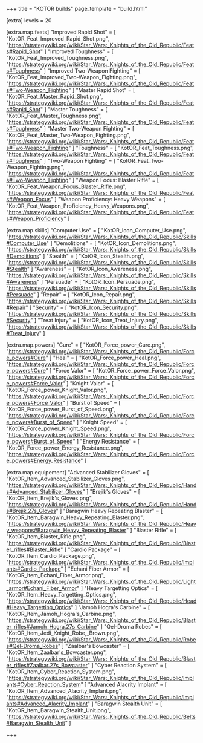 +++
title         = "KOTOR builds"
page_template = "build.html"

[extra]
levels      = 20

[extra.map.feats]
"Improved Rapid Shot" = [
  "KotOR_Feat_Improved_Rapid_Shot.png",
  "https://strategywiki.org/wiki/Star_Wars:_Knights_of_the_Old_Republic/Feats#Rapid_Shot"
]
"Improved Toughness" = [
  "KotOR_Feat_Improved_Toughness.png",
  "https://strategywiki.org/wiki/Star_Wars:_Knights_of_the_Old_Republic/Feats#Toughness"
]
"Improved Two-Weapon Fighting" = [
  "KotOR_Feat_Improved_Two-Weapon_Fighting.png",
  "https://strategywiki.org/wiki/Star_Wars:_Knights_of_the_Old_Republic/Feats#Two-Weapon_Fighting"
]
"Master Rapid Shot" = [
  "KotOR_Feat_Master_Rapid_Shot.png",
  "https://strategywiki.org/wiki/Star_Wars:_Knights_of_the_Old_Republic/Feats#Rapid_Shot"
]
"Master Toughness" = [
  "KotOR_Feat_Master_Toughness.png",
  "https://strategywiki.org/wiki/Star_Wars:_Knights_of_the_Old_Republic/Feats#Toughness"
]
"Master Two-Weapon Fighting" = [
  "KotOR_Feat_Master_Two-Weapon_Fighting.png",
  "https://strategywiki.org/wiki/Star_Wars:_Knights_of_the_Old_Republic/Feats#Two-Weapon_Fighting"
]
"Toughness" = [
  "KotOR_Feat_Toughness.png",
  "https://strategywiki.org/wiki/Star_Wars:_Knights_of_the_Old_Republic/Feats#Toughness"
]
"Two-Weapon Fighting" = [
  "KotOR_Feat_Two-Weapon_Fighting.png",
  "https://strategywiki.org/wiki/Star_Wars:_Knights_of_the_Old_Republic/Feats#Two-Weapon_Fighting"
]
"Weapon Focus: Blaster Rifle" = [
  "KotOR_Feat_Weapon_Focus_Blaster_Rifle.png",
  "https://strategywiki.org/wiki/Star_Wars:_Knights_of_the_Old_Republic/Feats#Weapon_Focus"
]
"Weapon Proficiency: Heavy Weapons" = [
  "KotOR_Feat_Weapon_Proficiency_Heavy_Weapons.png",
  "https://strategywiki.org/wiki/Star_Wars:_Knights_of_the_Old_Republic/Feats#Weapon_Proficiency"
]

[extra.map.skills]
"Computer Use" = [
  "KotOR_Icon_Computer_Use.png",
  "https://strategywiki.org/wiki/Star_Wars:_Knights_of_the_Old_Republic/Skills#Computer_Use"
]
"Demolitions" = [
  "KotOR_Icon_Demolitions.png",
  "https://strategywiki.org/wiki/Star_Wars:_Knights_of_the_Old_Republic/Skills#Demolitions"
]
"Stealth" = [
  "KotOR_Icon_Stealth.png",
  "https://strategywiki.org/wiki/Star_Wars:_Knights_of_the_Old_Republic/Skills#Stealth"
]
"Awareness" = [
  "KotOR_Icon_Awareness.png",
  "https://strategywiki.org/wiki/Star_Wars:_Knights_of_the_Old_Republic/Skills#Awareness"
]
"Persuade" = [
  "KotOR_Icon_Persuade.png",
  "https://strategywiki.org/wiki/Star_Wars:_Knights_of_the_Old_Republic/Skills#Persuade"
]
"Repair" = [
  "KotOR_Icon_Repair.png",
  "https://strategywiki.org/wiki/Star_Wars:_Knights_of_the_Old_Republic/Skills#Repair"
]
"Security" = [
  "KotOR_Icon_Security.png",
  "https://strategywiki.org/wiki/Star_Wars:_Knights_of_the_Old_Republic/Skills#Security"
]
"Treat Injury" = [
  "KotOR_Icon_Treat_Injury.png",
  "https://strategywiki.org/wiki/Star_Wars:_Knights_of_the_Old_Republic/Skills#Treat_Injury"
]

[extra.map.powers]
"Cure" = [
  "KotOR_Force_power_Cure.png",
  "https://strategywiki.org/wiki/Star_Wars:_Knights_of_the_Old_Republic/Force_powers#Cure"
]
"Heal" = [
  "KotOR_Force_power_Heal.png",
  "https://strategywiki.org/wiki/Star_Wars:_Knights_of_the_Old_Republic/Force_powers#Cure"
]
"Force Valor" = [
  "KotOR_Force_power_Force_Valor.png",
  "https://strategywiki.org/wiki/Star_Wars:_Knights_of_the_Old_Republic/Force_powers#Force_Valor"
]
"Knight Valor" = [
  "KotOR_Force_power_Knight_Valor.png",
  "https://strategywiki.org/wiki/Star_Wars:_Knights_of_the_Old_Republic/Force_powers#Force_Valor"
]
"Burst of Speed" = [
  "KotOR_Force_power_Burst_of_Speed.png",
  "https://strategywiki.org/wiki/Star_Wars:_Knights_of_the_Old_Republic/Force_powers#Burst_of_Speed"
]
"Knight Speed" = [
  "KotOR_Force_power_Knight_Speed.png",
  "https://strategywiki.org/wiki/Star_Wars:_Knights_of_the_Old_Republic/Force_powers#Burst_of_Speed"
]
"Energy Resistance" = [
  "KotOR_Force_power_Energy_Resistance.png",
  "https://strategywiki.org/wiki/Star_Wars:_Knights_of_the_Old_Republic/Force_powers#Energy_Resistance"
]

[extra.map.equipement]
"Advanced Stabilizer Gloves" = [
  "KotOR_Item_Advanced_Stabilizer_Gloves.png",
  "https://strategywiki.org/wiki/Star_Wars:_Knights_of_the_Old_Republic/Hands#Advanced_Stabilizer_Gloves"
]
"Brejik's Gloves" = [
  "KotOR_Item_Brejik's_Gloves.png",
  "https://strategywiki.org/wiki/Star_Wars:_Knights_of_the_Old_Republic/Hands#Brejik.27s_Gloves"
]
"Baragwin Heavy Repeating Blaster" = [
  "KotOR_Item_Baragwin_Heavy_Repeating_Blaster.png",
  "https://strategywiki.org/wiki/Star_Wars:_Knights_of_the_Old_Republic/Heavy_weapons#Baragwin_Heavy_Repeating_Blaster"
]
"Blaster Rifle" = [
  "KotOR_Item_Blaster_Rifle.png",
  "https://strategywiki.org/wiki/Star_Wars:_Knights_of_the_Old_Republic/Blaster_rifles#Blaster_Rifle"
]
"Cardio Package" = [
  "KotOR_Item_Cardio_Package.png",
  "https://strategywiki.org/wiki/Star_Wars:_Knights_of_the_Old_Republic/Implants#Cardio_Package"
]
"Echani Fiber Armor" = [
  "KotOR_Item_Echani_Fiber_Armor.png",
  "https://strategywiki.org/wiki/Star_Wars:_Knights_of_the_Old_Republic/Light_armor#Echani_Fiber_Armor"
]
"Heavy Targetting Optics" = [
  "KotOR_Item_Heavy_Targetting_Optics.png",
  "https://strategywiki.org/wiki/Star_Wars:_Knights_of_the_Old_Republic/Head#Heavy_Targetting_Optics"
]
"Jamoh Hogra's Carbine" = [
  "KotOR_Item_Jamoh_Hogra's_Carbine.png",
  "https://strategywiki.org/wiki/Star_Wars:_Knights_of_the_Old_Republic/Blaster_rifles#Jamoh_Hogra.27s_Carbine"
]
"Qel-Droma Robes" = [
  "KotOR_Item_Jedi_Knight_Robe,_Brown.png",
  "https://strategywiki.org/wiki/Star_Wars:_Knights_of_the_Old_Republic/Robes#Qel-Droma_Robes"
]
"Zaalbar's Bowcaster" = [
  "KotOR_Item_Zaalbar's_Bowcaster.png",
  "https://strategywiki.org/wiki/Star_Wars:_Knights_of_the_Old_Republic/Blaster_rifles#Zaalbar.27s_Bowcaster"
]
"Cyber Reaction System" = [
  "KotOR_Item_Cyber_Reaction_System.png",
  "https://strategywiki.org/wiki/Star_Wars:_Knights_of_the_Old_Republic/Implants#Cyber_Reaction_System"
]
"Advanced Alacrity Implant" = [
  "KotOR_Item_Advanced_Alacrity_Implant.png",
  "https://strategywiki.org/wiki/Star_Wars:_Knights_of_the_Old_Republic/Implants#Advanced_Alacrity_Implant"
]
"Baragwin Stealth Unit" = [
  "KotOR_Item_Baragwin_Stealth_Unit.png",
  "https://strategywiki.org/wiki/Star_Wars:_Knights_of_the_Old_Republic/Belts#Baragwin_Stealth_Unit"
]

+++